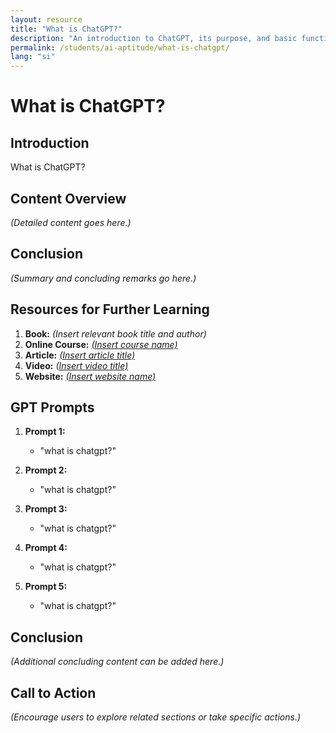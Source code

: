 ```yaml
---
layout: resource
title: "What is ChatGPT?"
description: "An introduction to ChatGPT, its purpose, and basic functionalities."
permalink: /students/ai-aptitude/what-is-chatgpt/
lang: "si"
---
```


# What is ChatGPT?

## Introduction
What is ChatGPT?

## Content Overview
*(Detailed content goes here.)*

## Conclusion
*(Summary and concluding remarks go here.)*

## Resources for Further Learning

1. **Book:** *(Insert relevant book title and author)*
2. **Online Course:** [*(Insert course name)*](#)
3. **Article:** [*(Insert article title)*](#)
4. **Video:** [*(Insert video title)*](#)
5. **Website:** [*(Insert website name)*](#)

## GPT Prompts

1. **Prompt 1:**
   - "what is chatgpt?"

2. **Prompt 2:**
   - "what is chatgpt?"

3. **Prompt 3:**
   - "what is chatgpt?"

4. **Prompt 4:**
   - "what is chatgpt?"

5. **Prompt 5:**
   - "what is chatgpt?"

## Conclusion
*(Additional concluding content can be added here.)*

## Call to Action
*(Encourage users to explore related sections or take specific actions.)*
